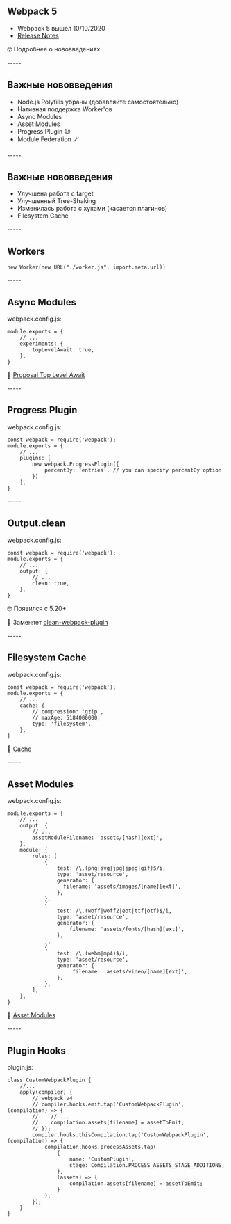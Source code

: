 <h2 data-id="webpack-5-title">Webpack 5</h2>
<ul>
<li>Webpack 5 вышел 10/10/2020</li>
<li class="fragment"><a href="https://webpack.js.org/blog/2020-10-10-webpack-5-release/">Release Notes</a></li>
</ul>
<p class="reveal fragment">🤓&nbsp;Подробнее о нововведениях</p>
-----
<!-- .slide: data-auto-animate data-menu-title="Важные нововведения 1/2" -->
<h2 data-id="webpack-5-title">Важные нововведения</h2>
<ul>
<li>Node.js Polyfills убраны (добавляйте самостоятельно)</li>
<li class="fragment">Нативная поддержка Worker'ов</li>
<li class="fragment">Async Modules</li>
<li class="fragment">Asset Modules</li>
<li class="fragment">Progress Plugin&nbsp;😃</li>
<li class="fragment">Module Federation&nbsp;🪄</li>
</ul>
-----
<!-- .slide: data-auto-animate data-menu-title="Важные нововведения 2/2" -->
<h2 data-id="webpack-5-title">Важные нововведения</h2>
<ul>
<li>Улучшена работа с target</li>
<li class="fragment">Улучшенный Tree-Shaking</li>
<li class="fragment">Изменилась работа с хуками (касается плагинов)</li>
<li class="fragment">Filesystem Cache</li>
</ul>
-----
<h2 data-id="webpack-5-title">Workers</h2>
<pre data-id="webpack-5-animation"><code class="javascript" data-trim>new Worker(new URL("./worker.js", import.meta.url))
</code></pre>
-----
<h2 data-id="webpack-5-title">Async Modules</h2>
<p data-id="webpack-5-filename" class="reveal r-hstack justify-start">webpack.config.js: </p>
<pre data-id="webpack-5-animation"><code class="javascript" data-trim data-line-numbers="|4">module.exports = {
    // ...
    experiments: {
        topLevelAwait: true,
    },
}
</code></pre>
<p class="reveal fragment r-hstack justify-start">🧐&nbsp;<a href="https://github.com/tc39/proposal-top-level-await">Proposal Top Level Await</a></p>
-----
<h2 data-id="webpack-5-title">Progress Plugin</h2>
<p data-id="webpack-5-filename" class="reveal r-hstack justify-start">webpack.config.js: </p>
<pre data-id="webpack-5-animation"><code class="javascript" data-trim data-line-numbers="|6">const webpack = require('webpack');
module.exports = {
    // ...
    plugins: [
        new webpack.ProgressPlugin({
            percentBy: 'entries', // you can specify percentBy option
        }) 
    ],
}
</code></pre>
-----
<h2 data-id="webpack-5-title">Output.clean</h2>
<p data-id="webpack-5-filename" class="reveal r-hstack justify-start">webpack.config.js: </p>
<pre data-id="webpack-5-animation"><code class="javascript" data-trim data-line-numbers="|6">const webpack = require('webpack');
module.exports = {
    // ...
    output: {
        // ...
        clean: true,
    },
}
</code></pre>
<p class="reveal fragment r-hstack justify-start">🤓&nbsp;Появился с 5.20+</p>
<p class="reveal fragment r-hstack justify-start">🧐&nbsp;Заменяет&nbsp;<a href="https://github.com/johnagan/clean-webpack-plugin">сlean-webpack-plugin</a></p>
-----
<h2 data-id="webpack-5-title">Filesystem Cache</h2>
<p data-id="webpack-5-filename" class="reveal r-hstack justify-start">webpack.config.js: </p>
<pre data-id="webpack-5-animation"><code class="javascript" data-trim data-line-numbers="|7">const webpack = require('webpack');
module.exports = {
    // ...
    cache: {
        // compression: 'gzip',
        // maxAge: 5184000000,
        type: 'filesystem',
    },
}
</code></pre>
<p class="reveal fragment r-hstack justify-start">🧐&nbsp;<a href="https://webpack.js.org/configuration/cache/">Cache</a></p>
-----
<h2 data-id="webpack-5-title">Asset Modules</h2>
<p data-id="code-filename" class="reveal r-hstack justify-start">webpack.config.js: </p>
<pre data-id="code-animation"><code class="javascript" data-trim data-line-numbers="|5|11,13|18,20|25,27">module.exports = {
    // ...
    output: {
        // ...
        assetModuleFilename: 'assets/[hash][ext]',
    },
    module: {
        rules: [
            {
                test: /\.(png|svg|jpg|jpeg|gif)$/i,
                type: 'asset/resource',
                generator: {
                  filename: 'assets/images/[name][ext]',
                },
            },
            {
                test: /\.(woff|woff2|eot|ttf|otf)$/i,
                type: 'asset/resource',
                generator: {
                    filename: 'assets/fonts/[hash][ext]',
                },
            },
            {
                test: /\.(webm|mp4)$/i,
                type: 'asset/resource',
                generator: {
                     filename: 'assets/video/[name][ext]',
                },
            },
        ],
    },
}
</code></pre>
<p class="reveal fragment r-hstack justify-start">🧐&nbsp;<a href="https://webpack.js.org/guides/asset-modules/">Asset Modules</a></p>
-----
<h2 data-id="webpack-5-title">Plugin Hooks</h2>
<p data-id="webpack-5-filename" class="reveal r-hstack justify-start">plugin.js: </p>
<pre data-id="webpack-5-animation"><code class="javascript" data-trim data-line-numbers="|4-8|9-19">class CustomWebpackPlugin {
    //...
    apply(compiler) {
        // webpack v4
        // compiler.hooks.emit.tap('CustomWebpackPlugin', (compilation) => {
        //    // ...
        //    compilation.assets[filename] = assetToEmit;
        // });
        compiler.hooks.thisCompilation.tap('CustomWebpackPlugin', (compilation) => {
            compilation.hooks.processAssets.tap(
                {
                    name: 'CustomPlugin',
                    stage: Compilation.PROCESS_ASSETS_STAGE_ADDITIONS,
                },
                (assets) => {
                    compilation.assets[filename] = assetToEmit;
                }
            );
        });
    }
}
</code></pre>
